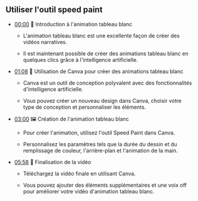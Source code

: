 ## Utiliser l'outil speed paint
- [00:00](https://www.youtube.com/watch?v=5V3wBPDI9mw&t=0s) 🎨 Introduction à l'animation tableau blanc

  - L'animation tableau blanc est une excellente façon de créer des vidéos narratives.
  
  - Il est maintenant possible de créer des animations tableau blanc en quelques clics grâce à l'intelligence artificielle.

- [01:08](https://www.youtube.com/watch?v=5V3wBPDI9mw&t=68s) 📝 Utilisation de Canva pour créer des animations tableau blanc

  - Canva est un outil de conception polyvalent avec des fonctionnalités d'intelligence artificielle.
  
  - Vous pouvez créer un nouveau design dans Canva, choisir votre type de conception et personnaliser les éléments.

- [03:00](https://www.youtube.com/watch?v=5V3wBPDI9mw&t=180s) 🖼️ Création de l'animation tableau blanc

  - Pour créer l'animation, utilisez l'outil Speed Paint dans Canva.
  
  - Personnalisez les paramètres tels que la durée du dessin et du remplissage de couleur, l'arrière-plan et l'animation de la main.
  
- [05:58](https://www.youtube.com/watch?v=5V3wBPDI9mw&t=358s) 🎥 Finalisation de la vidéo

  - Téléchargez la vidéo finale en utilisant Canva.
  
  - Vous pouvez ajouter des éléments supplémentaires et une voix off pour améliorer votre vidéo d'animation tableau blanc.
